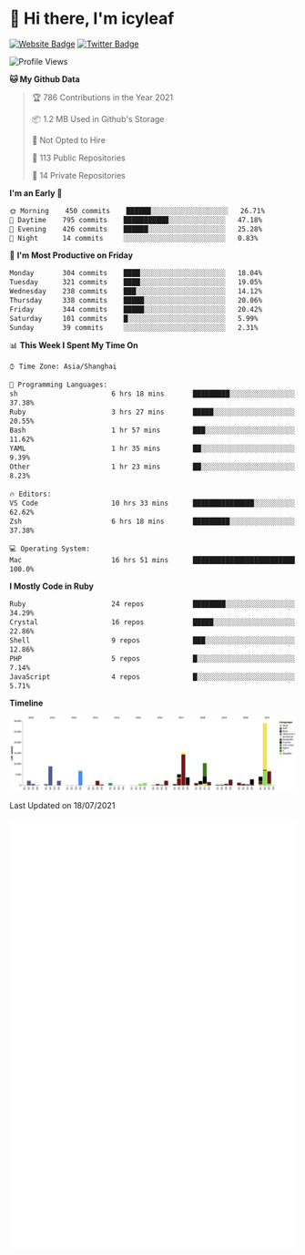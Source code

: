 # 👋 Hi there, I'm icyleaf

[![Website Badge](https://img.shields.io/badge/-icyleaf.com-444444?style=flat&logo=Google-Chrome&logoColor=f2f2f2&link=https://icyleaf.com)](https://icyleaf.com)
[![Twitter Badge](https://img.shields.io/badge/-@icyleaf-1da1f2?style=flat&labelColor=1ca0f1&logo=twitter&logoColor=white&link=https://twitter.com/icyleaf)](https://twitter.com/icyleaf)

<!--START_SECTION:waka-->
![Profile Views](http://img.shields.io/badge/Profile%20Views-1-blue)

**🐱 My Github Data** 

> 🏆 786 Contributions in the Year 2021
 > 
> 📦 1.2 MB Used in Github's Storage 
 > 
> 🚫 Not Opted to Hire
 > 
> 📜 113 Public Repositories 
 > 
> 🔑 14 Private Repositories  
 > 
**I'm an Early 🐤** 

```text
🌞 Morning    450 commits    ██████░░░░░░░░░░░░░░░░░░░   26.71% 
🌆 Daytime    795 commits    ███████████░░░░░░░░░░░░░░   47.18% 
🌃 Evening    426 commits    ██████░░░░░░░░░░░░░░░░░░░   25.28% 
🌙 Night      14 commits     ░░░░░░░░░░░░░░░░░░░░░░░░░   0.83%

```
📅 **I'm Most Productive on Friday** 

```text
Monday       304 commits    ████░░░░░░░░░░░░░░░░░░░░░   18.04% 
Tuesday      321 commits    ████░░░░░░░░░░░░░░░░░░░░░   19.05% 
Wednesday    238 commits    ███░░░░░░░░░░░░░░░░░░░░░░   14.12% 
Thursday     338 commits    █████░░░░░░░░░░░░░░░░░░░░   20.06% 
Friday       344 commits    █████░░░░░░░░░░░░░░░░░░░░   20.42% 
Saturday     101 commits    █░░░░░░░░░░░░░░░░░░░░░░░░   5.99% 
Sunday       39 commits     ░░░░░░░░░░░░░░░░░░░░░░░░░   2.31%

```


📊 **This Week I Spent My Time On** 

```text
⌚︎ Time Zone: Asia/Shanghai

💬 Programming Languages: 
sh                       6 hrs 18 mins       █████████░░░░░░░░░░░░░░░░   37.38% 
Ruby                     3 hrs 27 mins       █████░░░░░░░░░░░░░░░░░░░░   20.55% 
Bash                     1 hr 57 mins        ███░░░░░░░░░░░░░░░░░░░░░░   11.62% 
YAML                     1 hr 35 mins        ██░░░░░░░░░░░░░░░░░░░░░░░   9.39% 
Other                    1 hr 23 mins        ██░░░░░░░░░░░░░░░░░░░░░░░   8.23%

🔥 Editors: 
VS Code                  10 hrs 33 mins      ███████████████░░░░░░░░░░   62.62% 
Zsh                      6 hrs 18 mins       █████████░░░░░░░░░░░░░░░░   37.38%

💻 Operating System: 
Mac                      16 hrs 51 mins      █████████████████████████   100.0%

```

**I Mostly Code in Ruby** 

```text
Ruby                     24 repos            ████████░░░░░░░░░░░░░░░░░   34.29% 
Crystal                  16 repos            █████░░░░░░░░░░░░░░░░░░░░   22.86% 
Shell                    9 repos             ███░░░░░░░░░░░░░░░░░░░░░░   12.86% 
PHP                      5 repos             █░░░░░░░░░░░░░░░░░░░░░░░░   7.14% 
JavaScript               4 repos             █░░░░░░░░░░░░░░░░░░░░░░░░   5.71%

```


**Timeline**

![Chart not found](https://raw.githubusercontent.com/icyleaf/icyleaf/main/charts/bar_graph.png) 


 Last Updated on 18/07/2021
<!--END_SECTION:waka-->

![Metrics](https://github.com/icyleaf/icyleaf/blob/main/github-metrics.svg)
